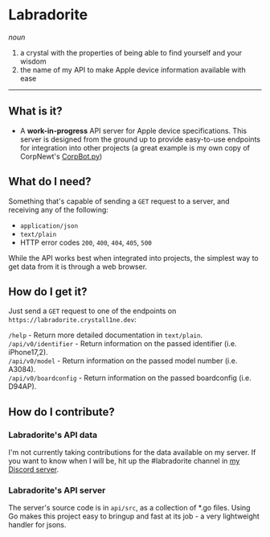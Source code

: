 # Labradorite
*noun*
1. a crystal with the properties of being able to find yourself and your wisdom
2. the name of my API<!--, framework, and app--> to make Apple device information available with ease
---
## What is it?
<!-- Labradorite has four components: -->
- A **work-in-progress** API server for Apple device specifications. This server is designed from the ground up
to provide easy-to-use endpoints for integration into other projects (a great example is my own copy of CorpNewt's
[CorpBot.py](https://github.com/CorpNewt/CorpBot.py))
<!--
- A **work-in-progress** Swift framework that uses this API - but not after attempting to derive device information
from the device itself, to stay as private as possible while providing the most information.
- Two **work-in-progress** Swift programs - a SwiftUI application, and command line tool - that use this framework to
provide device information at a glance, and allow you to browse information from any device supported by the API.
-->

## What do I need?
<!-- ### API -->
Something that's capable of sending a `GET` request to a server, and receiving any of the following:
- `application/json`
- `text/plain`
- HTTP error codes `200`, `400`, `404`, `405`, `500`

While the API works best when integrated into projects, the simplest way to get data from it is through a web browser.

<!-- 
### Swift framework, cli, and app[^1]
Any of the following operating systems:
- **iOS or iPadOS 14.0** or later
- **macOS Big Sur 11.0** or later
- **tvOS 14.0** or later
- **watchOS 7.0** or later
- **visionOS 1.0** or later
- **bridgeOS 7.0** or later[^2]

-->

## How do I get it?
<!-- ### API -->
Just send a `GET` request to one of the endpoints on `https://labradorite.crystall1ne.dev`:

`/help` - Return more detailed documentation in `text/plain`.  
`/api/v0/identifier` - Return information on the passed identifier (i.e. iPhone17,2).  
`/api/v0/model` - Return information on the passed model number (i.e. A3084).  
`/api/v0/boardconfig` - Return information on the passed boardconfig (i.e. D94AP).  

<!--
### Framework
copied from old readme, this needs to be updated for the Makefile setup, TODO
I'll release the first build of Labradorite in the Releases tab when it's ready for prime time. Until then:
1. Clone this repo
2. Open `Labradorite.xcodeproj`[^3]
3. Change the codesigning team in `Signing & Capabilities`
4. Build for your desired OS!

### App, CLI
uh, fucking open it??? TODO
-->

## How do I contribute?
### Labradorite's API data
I'm not currently taking contributions for the data available on my server. If you want to
know when I will be, hit up the #labradorite channel in [my Discord server](https://discord.crystall1ne.dev).

### Labradorite's API server
The server's source code is in `api/src`, as a collection of *.go files. Using Go makes this
project easy to bringup and fast at its job - a very lightweight handler for jsons.

<!--
### Labradorite's framework
copied from old readme, this needs to be updated for the Makefile setup, TODO
1. Clone this repo
2. Open `Labradorite.xcodeproj`[^3]
3. Change the codesigning team in `Signing & Capabilities`
4. Edit and build for your desired OS!

### Labradorite's app, cli
same shit different day, TODO
-->


<!--
[^1]: This list is what I hope to target all the way through. If development hurdles come up, some functionality may be restricted to newer releases that are not listed here.
[^2]: Due to hardware and software restrictions, bridgeOS will not receive the SwiftUI-based application, and the framework will not feature API fallback functionality found on other platforms. 
-->